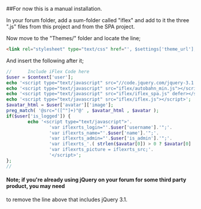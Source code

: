##For now this is a manual installation.

In your forum folder, add a sum-folder called "iflex" and add to it the three ".js" files
from this project and from the SPA project.

Now move to the "Themes/<your theme>" folder and locate the line;
```html
<link rel="stylesheet" type="text/css" href="', $settings['theme_url'], '/css/rtl.css" />';
```
And insert the following after it;
```php
//      Include iFlex Code here
$user = $context['user'];
echo '<script type="text/javascript" src="//code.jquery.com/jquery-3.1.1.min.js"></script>';
echo '<script type="text/javascript" src="iflex/autobahn_min.js"></script>';
echo '<script type="text/javascript" src="iflex/iflex_spa.js" defer></script>';
echo '<script type="text/javascript" src="iflex/iflex.js"></script>';
$avatar_html = $user['avatar']['image'];
preg_match( '@src="([^"]+)"@' , $avatar_html , $avatar );
if($user['is_logged']) {
        echo '<script type="text/javascript">'.
                'var iflexrts_login="'.$user['username'].'";'.
                'var iflexrts_name="'.$user['name'].'";'.
                'var iflexrts_admin="'.$user['is_admin'].'";'.
                'var iflexrts_'.( strlen($avatar[0]) > 0 ? $avatar[0] : 'src=""').';'.
                'var iflexrts_picture = iflexrts_src;'.
                '</script>';
};
//
```
#### Note; if you're already using jQuery on your forum for some third party product, you may need
to remove the line above that includes jQuery 3.1.